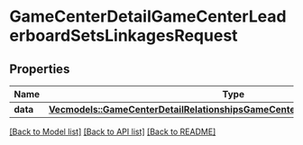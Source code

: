 # GameCenterDetailGameCenterLeaderboardSetsLinkagesRequest

## Properties

Name | Type | Description | Notes
------------ | ------------- | ------------- | -------------
**data** | [**Vec<models::GameCenterDetailRelationshipsGameCenterLeaderboardSetsDataInner>**](GameCenterDetail_relationships_gameCenterLeaderboardSets_data_inner.md) |  | 

[[Back to Model list]](../README.md#documentation-for-models) [[Back to API list]](../README.md#documentation-for-api-endpoints) [[Back to README]](../README.md)


